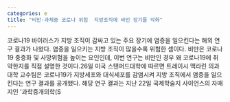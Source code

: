 ```yaml
---
categories: e
title: "비만·과체중 코로나 위험  지방조직에 싸인 장기들 악화"
---
```

코로나19 바이러스가 지방 조직이 감싸고 있는 주요 장기에 염증을 일으킨다는 해외 연구 결과가 나왔다. 염증을 일으키는 지방 조직이 많을수록 위험한 셈이다. 비만은 코로나19 중증화 및 사망위험을 높이는 요인인데, 이번 연구는 비만인 경우 왜 코로나19에 취약한지를 직접 설명한 것이다.26일 미국 스탠퍼드대학에 따르면 트레이시 맥라린 의과대학 교수팀은 코로나19가 지방세포와 대식세포를 감염시켜 지방 조직에서 염증을 일으킨다는 연구 결과를 공개했다. 해당 연구 결과는 지난 22일 국제학술지 사이언스의 자매지인 &#39;과학중개의학(S